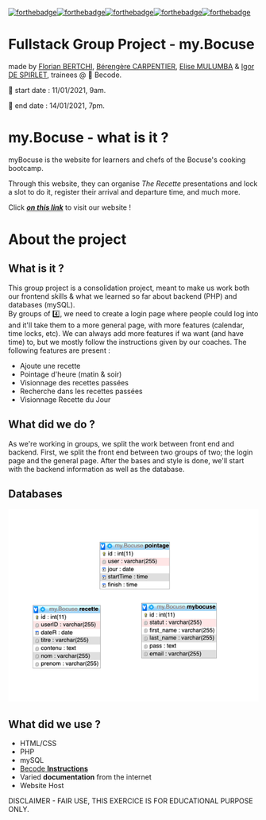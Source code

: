 [![forthebadge](https://forthebadge.com/images/badges/built-with-love.svg)](https://forthebadge.com)[![forthebadge](https://forthebadge.com/images/badges/uses-html.svg)](https://forthebadge.com)[![forthebadge](https://forthebadge.com/images/badges/uses-js.svg)](https://forthebadge.com)[![forthebadge](https://forthebadge.com/images/badges/uses-css.svg)](https://forthebadge.com)[![forthebadge](https://forthebadge.com/images/badges/uses-git.svg)](https://forthebadge.com)

# Fullstack Group Project - my.Bocuse

made by [Florian BERTCHI](https://github.com/Bruxellesflorian), [Bérengère CARPENTIER](https://github.com/carpentierberengere), [Elise MULUMBA](https://github.com/elisemlbr) & [Igor DE SPIRLET](https://github.com/IgorDeSpi), trainees @ :office: Becode.

:green_apple: start date : 11/01/2021, 9am.  

:green_apple: end date : 14/01/2021, 7pm. 

# my.Bocuse - what is it ?
myBocuse is the website for learners and chefs of the Bocuse's cooking bootcamp.

Through this website, they can organise *The Recette* presentations and lock a slot to do it, register their arrival and departure time, and much more. 

Click [***on this link***](http://mybocuse.great-site.net/) to visit our website !

# About the project 

## What is it ?
This group project is a consolidation project, meant to make us work both our frontend skills & what we learned so far about backend (PHP) and databases (mySQL).  
By groups of :four:, we need to create a login page where people could log into and it'll take them to a more general page, with more features (calendar, time locks, etc). 
We can always add more features if wa want (and have time) to, but we mostly follow the instructions given by our coaches. 
The following features are present :
* Ajoute une recette
* Pointage d'heure (matin & soir)
* Visionnage des recettes passées
* Recherche dans les recettes passées
* Visionnage Recette du Jour 

## What did we do ?
As we're working in groups, we split the work between front end and backend. 
First, we split the front end between two groups of two; the login page and the general page. After the bases and style is done, we'll start with the backend information as well as the database. 

## Databases

![database](./database.png)
## What did we use ? 

* HTML/CSS
* PHP
* mySQL
* [Becode **Instructions**](https://github.com/becodeorg/bxl-hopper-1-25/tree/master/The%20Mountain/12.PHP/0.Projects/3.mybocuse)
* Varied **documentation** from the internet
* Website Host

DISCLAIMER - FAIR USE, THIS EXERCICE IS FOR EDUCATIONAL PURPOSE ONLY.
